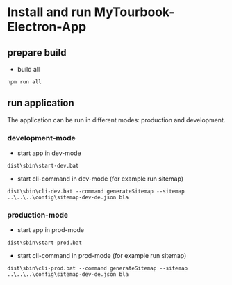 # Install and run MyTourbook-Electron-App

## prepare build
- build all
```
npm run all
```

## run application
The application can be run in different modes: production and development.

### development-mode
- start app in dev-mode
```
dist\sbin\start-dev.bat
```
- start cli-command in dev-mode (for example run sitemap)
```
dist\sbin\cli-dev.bat --command generateSitemap --sitemap ..\..\..\config\sitemap-dev-de.json bla
```

### production-mode
- start app in prod-mode
```
dist\sbin\start-prod.bat
```
- start cli-command in prod-mode (for example run sitemap)
```
dist\sbin\cli-prod.bat --command generateSitemap --sitemap ..\..\..\config\sitemap-dev-de.json bla
```

